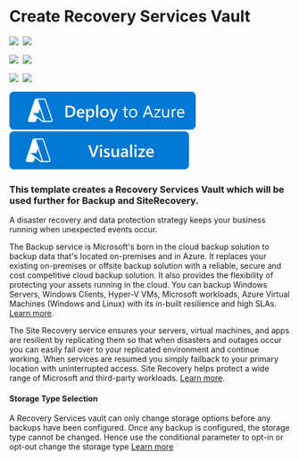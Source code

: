 # Create Recovery Services Vault

<IMG SRC="https://azurequickstartsservice.blob.core.windows.net/badges/101-recovery-services-vault-create/PublicLastTestDate.svg" />&nbsp;
<IMG SRC="https://azurequickstartsservice.blob.core.windows.net/badges/101-recovery-services-vault-create/PublicDeployment.svg" />&nbsp;

<IMG SRC="https://azurequickstartsservice.blob.core.windows.net/badges/101-recovery-services-vault-create/FairfaxLastTestDate.svg" />&nbsp;
<IMG SRC="https://azurequickstartsservice.blob.core.windows.net/badges/101-recovery-services-vault-create/FairfaxDeployment.svg" />&nbsp;

<IMG SRC="https://azurequickstartsservice.blob.core.windows.net/badges/101-recovery-services-vault-create/BestPracticeResult.svg" />&nbsp;
<IMG SRC="https://azurequickstartsservice.blob.core.windows.net/badges/101-recovery-services-vault-create/CredScanResult.svg" />&nbsp;

<a href="https://portal.azure.com/#create/Microsoft.Template/uri/https%3A%2F%2Fraw.githubusercontent.com%2FAzure%2Fazure-quickstart-templates%2Fmaster%2F101-recovery-services-vault-create%2Fazuredeploy.json" target="_blank">
    <img src="https://raw.githubusercontent.com/Azure/azure-quickstart-templates/master/1-CONTRIBUTION-GUIDE/images/deploytoazure.svg"/>
</a>
<a href="http://armviz.io/#/?load=https%3A%2F%2Fraw.githubusercontent.com%2FAzure%2Fazure-quickstart-templates%2Fmaster%2F101-recovery-services-vault-create%2Fazuredeploy.json" target="_blank">
    <img src="https://raw.githubusercontent.com/Azure/azure-quickstart-templates/master/1-CONTRIBUTION-GUIDE/images/visualizebutton.svg"/>
</a>

### This template creates a Recovery Services Vault which will be used further for Backup and SiteRecovery.

A disaster recovery and data protection strategy keeps your business running when unexpected events occur.

The Backup service is Microsoft's born in the cloud backup solution to backup data that's located on-premises and in Azure. It replaces your existing on-premises or offsite backup solution with a reliable, secure and cost competitive cloud backup solution. It also provides the flexibility of protecting your assets running in the cloud. You can backup Windows Servers, Windows Clients, Hyper-V VMs, Microsoft workloads, Azure Virtual Machines (Windows and Linux) with its in-built resilience and high SLAs. [Learn more](http://aka.ms/backup-learn-more/).

The Site Recovery service ensures your servers, virtual machines, and apps are resilient by replicating them so that when disasters and outages occur you can easily fail over to your replicated environment and continue working. When services are resumed you simply failback to your primary location with uninterrupted access. Site Recovery helps protect a wide range of Microsoft and third-party workloads. [Learn more](http://aka.ms/asr-learn-more/).

#### Storage Type Selection
A Recovery Services vault can only change storage options before any backups have been configured. Once any backup is configured, the storage type cannot be changed. Hence use the conditional parameter to opt-in or opt-out change the storage type [Learn more](https://docs.microsoft.com/en-us/azure/backup/backup-azure-backup-faq#can-i-change-from-grs-to-lrs-after-a-backup)

